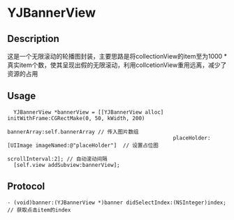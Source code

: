 # YJBannerView
## Description
这是一个无限滚动的轮播图封装，主要思路是将collectionView的item至为1000 * 真实item个数，使其呈现出假的无限滚动，利用collcetionView重用远离，减少了资源的占用
## Usage
```
  YJBannerView *bannerView = [[YJBannerView alloc] initWithFrame:CGRectMake(0, 50, kWidth, 200)
                                                     bannerArray:self.bannerArray // 传入图片数组
                                                     placeHolder:[UIImage imageNamed:@"placeHolder"]  // 设置占位图 
                                                     scrollInterval:2]; // 自动滚动间隔
  [self.view addSubview:bannerView];
```

## Protocol
```
- (void)banner:(YJBannerView *)banner didSelectIndex:(NSInteger)index;
// 获取点击item的index
```
